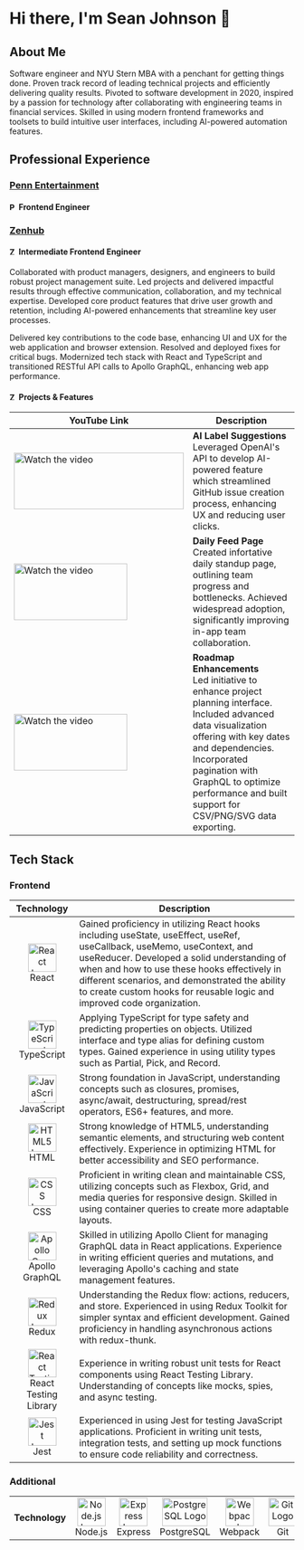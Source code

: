 # Hi there, I'm Sean Johnson 👋

## About Me

Software engineer and NYU Stern MBA with a penchant for getting things done. Proven track record of leading technical projects and efficiently delivering quality results. Pivoted to software development in 2020, inspired by a passion for technology after collaborating with engineering teams in financial services. Skilled in using modern frontend frameworks and toolsets to build intuitive user interfaces, including AI-powered automation features.

## Professional Experience

### <a href="https://www.pennentertainment.com/" target="_blank">Penn Entertainment</a>

#### <img src="https://imgur.com/juAMvKz.jpg" alt="Penn Entertainment Logo" width="13" height="13"> Frontend Engineer

### <a href="https://www.zenhub.com/" target="_blank">Zenhub</a>

#### <img src="https://imgur.com/JqVw8Am.jpg" alt="Zenhub Logo" width="13" height="13"> Intermediate Frontend Engineer

<p>Collaborated with product managers, designers, and engineers to build robust project management suite. Led projects and delivered impactful results through effective communication, collaboration, and my technical expertise. Developed core product features that drive user growth and retention, including AI-powered enhancements that streamline key user processes.</p>

<p>Delivered key contributions to the code base, enhancing UI and UX for the web application and browser extension. Resolved and deployed fixes for critical bugs. Modernized tech stack with React and TypeScript and transitioned RESTful API calls to Apollo GraphQL, enhancing web app performance.</p>

#### <img src="https://imgur.com/JqVw8Am.jpg" alt="Zenhub Logo" width="13" height="13"> Projects & Features

<table>
  <thead>
    <th>YouTube Link</th>
    <th>Description</th>
  </thead>
  <tbody>
    <tr>
      <td><a href="https://www.youtube.com/watch?v=Ley8NWiL0lQ" target="_blank">
        <img src="https://img.youtube.com/vi/Ley8NWiL0lQ/0.jpg" alt="Watch the video" width="300" height="100">
      </a></td>
      <td><div><strong>AI Label Suggestions</strong></div>Leveraged OpenAI's API to develop AI-powered feature which streamlined GitHub issue creation process, enhancing UX and reducing user clicks.</td>
    </tr>
        <tr>
      <td><a href="https://www.youtube.com/watch?v=c2aobsDeuXo" target="_blank">
        <img src="https://img.youtube.com/vi/c2aobsDeuXo/0.jpg" alt="Watch the video" width="200" height="100">
      </a></td>
      <td><div><strong>Daily Feed Page</strong></div>Created infortative daily standup page, outlining team progress and bottlenecks. Achieved widespread adoption, significantly improving in-app team collaboration.</td>
    </tr>
    <tr>
      <td><a href="https://www.youtube.com/watch?v=i6jQpvzbXrw" target="_blank">
        <img src="https://img.youtube.com/vi/i6jQpvzbXrw/0.jpg" alt="Watch the video" width="200" height="100">
      </a></td>
      <td><div><strong>Roadmap Enhancements</strong></div>Led initiative to enhance project planning interface. Included advanced data visualization offering with key dates and dependencies. Incorporated pagination with GraphQL to optimize performance and built support for CSV/PNG/SVG data exporting.</td>
    </tr>
  </tbody>
</table>

## Tech Stack

### Frontend

<table>
  <thead>
    <tr>
      <th>Technology</th>
      <th>Description</th>
    </tr>
  </thead>
  <tbody>
    <tr>
      <td align="center"><img src="https://imgur.com/YFOy2Wc.jpg" alt="React Logo" width="50" height="50"><br>React</td>
      <td>Gained proficiency in utilizing React hooks including useState, useEffect, useRef, useCallback, useMemo, useContext, and useReducer. Developed a solid understanding of when and how to use these hooks effectively in different scenarios, and demonstrated the ability to create custom hooks for reusable logic and improved code organization.</td>
    </tr>
    <tr>
      <td align="center"><img src="https://imgur.com/Y4aC5AB.jpg" alt="TypeScript Logo" width="50" height="50"><br>TypeScript</td>
      <td>Applying TypeScript for type safety and predicting properties on objects. Utilized interface and type alias for defining custom types. Gained experience in using utility types such as Partial, Pick, and Record.</td>
    <tr>
      <td align="center"><img src="https://imgur.com/Iq1dYKn.jpg" alt="JavaScript Logo" width="50" height="50"><br>JavaScript</td>
      <td>Strong foundation in JavaScript, understanding concepts such as closures, promises, async/await, destructuring, spread/rest operators, ES6+ features, and more.</td>
    </tr>
    <tr>
      <td align="center"><img src="https://imgur.com/Bsia4db.jpg" alt="HTML5 Logo" width="50" height="50"><br>HTML</td>
      <td>Strong knowledge of HTML5, understanding semantic elements, and structuring web content effectively. Experience in optimizing HTML for better accessibility and SEO performance.</td>
    </tr>
    <tr>
      <td align="center"><img src="https://imgur.com/vZYocZj.jpg" alt="CSS Logo" width="50" height="50"><br>CSS</td>
      <td>Proficient in writing clean and maintainable CSS, utilizing concepts such as Flexbox, Grid, and media queries for responsive design. Skilled in using container queries to create more           adaptable layouts.</td>
    </tr>
    <tr>
      <td align="center"><img src="https://imgur.com/ohixWsv.jpg" alt="Apollo GraphQL Logo" width="50" height="50"><br>Apollo GraphQL</td>
      <td>Skilled in utilizing Apollo Client for managing GraphQL data in React applications. Experience in writing efficient queries and mutations, and leveraging Apollo's caching and state management features.</td>
    </tr>
    <tr>
      <td align="center"><img src="https://imgur.com/cRU7LU3.jpg" alt="Redux Logo" width="50" height="50"><br>Redux</td>
      <td>Understanding the Redux flow: actions, reducers, and store. Experienced in using Redux Toolkit for simpler syntax and efficient development. Gained proficiency in handling asynchronous         actions with redux-thunk.</td>
    </tr>
    <tr>
      <td align="center"><img src="https://imgur.com/9ZwiudL.jpg" alt="React Testing Library Logo" width="50" height="50"><br>React Testing Library</td>
      <td>Experience in writing robust unit tests for React components using React Testing Library. Understanding of concepts like mocks, spies, and async testing.</td>
    </tr>
    <tr>
      <td align="center"><img src="https://imgur.com/pHffO2x.jpg" alt="Jest Logo" width="50" height="50"><br>Jest</td>
      <td>Experienced in using Jest for testing JavaScript applications. Proficient in writing unit tests, integration tests, and setting up mock functions to ensure code reliability and correctness.</td>
    </tr>
  </tbody>
</table>

### Additional

<table>
  <tr>
    <td width="140" align="center"><strong>Technology</strong></td>
    <td width="135" align="center"><img src="https://imgur.com/o6vccwt.jpg" alt="Node.js Logo" width="50" height="50"><br>Node.js</td>
    <td width="135" align="center"><img src="https://imgur.com/3RMa1jf.jpg" alt="Express Logo" width="50" height="50"><br>Express</td>
    <td width="135" align="center"><img src="https://imgur.com/ifhDGav.jpg" alt="PostgreSQL Logo" width="80" height="50"><br>PostgreSQL</td>
    <td width="135" align="center"><img src="https://imgur.com/uFUGd5u.jpg" alt="Webpack Logo" width="50" height="50"><br>Webpack</td>
    <td width="135" align="center"><img src="https://imgur.com/QiYbF4y.jpg" alt="Git Logo" width="50" height="50"><br>Git</td>
    <td width="135" align="center"><img src="https://imgur.com/183iOja.jpg" alt="GitHub Logo" width="50" height="50"><br>GitHub</td>
    <td width="135" align="center"><img src="https://imgur.com/8rCYEGL.jpg" alt="Figma Logo" width="50" height="50"><br>Figma</td>
  </tr>
</table>




